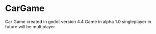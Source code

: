 # CarGame
Car Game created in godot version 4.4
Game in alpha 1.0 singleplayer
in future will be multiplayer
